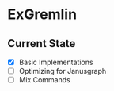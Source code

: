 # ExGremlin

## Current State
- [x] Basic Implementations
- [ ] Optimizing for Janusgraph
- [ ] Mix Commands
